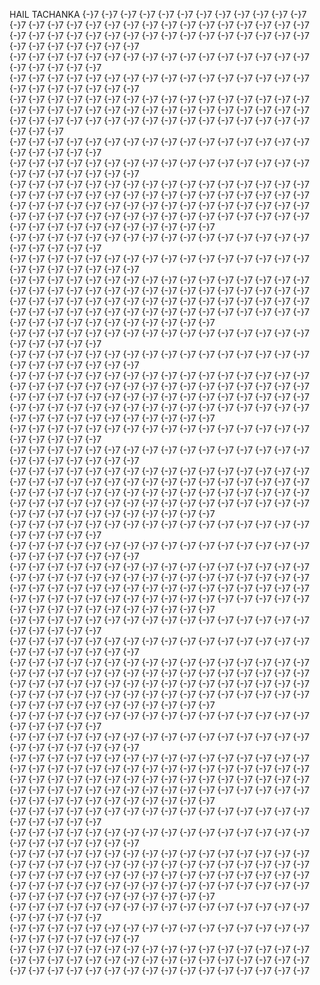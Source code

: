HAIL TACHANKA
{-}7	{-}7	{-}7	{-}7	{-}7	{-}7	{-}7	{-}7	{-}7	{-}7	{-}7	{-}7	{-}7	{-}7	{-}7	{-}7	{-}7	{-}7	{-}7	{-}7	{-}7	{-}7	{-}7	{-}7	{-}7	{-}7	{-}7	{-}7	{-}7	{-}7	{-}7	{-}7	{-}7	{-}7	{-}7	{-}7	{-}7	{-}7	{-}7	{-}7	{-}7	{-}7	{-}7	{-}7	{-}7	{-}7	{-}7	{-}7	{-}7	{-}7	{-}7	
{-}7	{-}7	{-}7	{-}7	{-}7	{-}7	{-}7	{-}7	{-}7	{-}7	{-}7	{-}7	{-}7	{-}7	{-}7	{-}7	{-}7	{-}7	{-}7	{-}7	{-}7	
{-}7	{-}7	{-}7	{-}7	{-}7	{-}7	{-}7	{-}7	{-}7	{-}7	{-}7	{-}7	{-}7	{-}7	{-}7	{-}7	{-}7	{-}7	{-}7	{-}7	{-}7	{-}7	{-}7	
{-}7	{-}7	{-}7	{-}7	{-}7	{-}7	{-}7	{-}7	{-}7	{-}7	{-}7	{-}7	{-}7	{-}7	{-}7	{-}7	{-}7	{-}7	{-}7	{-}7	{-}7	{-}7	{-}7	{-}7	{-}7	{-}7	{-}7	{-}7	{-}7	{-}7	{-}7	{-}7	{-}7	{-}7	{-}7	{-}7	{-}7	{-}7	{-}7	{-}7	{-}7	{-}7	{-}7	{-}7	{-}7	{-}7	{-}7	{-}7	{-}7	{-}7	{-}7	
{-}7	{-}7	{-}7	{-}7	{-}7	{-}7	{-}7	{-}7	{-}7	{-}7	{-}7	{-}7	{-}7	{-}7	{-}7	{-}7	{-}7	{-}7	{-}7	{-}7	{-}7	
{-}7	{-}7	{-}7	{-}7	{-}7	{-}7	{-}7	{-}7	{-}7	{-}7	{-}7	{-}7	{-}7	{-}7	{-}7	{-}7	{-}7	{-}7	{-}7	{-}7	{-}7	{-}7	{-}7	
{-}7	{-}7	{-}7	{-}7	{-}7	{-}7	{-}7	{-}7	{-}7	{-}7	{-}7	{-}7	{-}7	{-}7	{-}7	{-}7	{-}7	{-}7	{-}7	{-}7	{-}7	{-}7	{-}7	{-}7	{-}7	{-}7	{-}7	{-}7	{-}7	{-}7	{-}7	{-}7	{-}7	{-}7	{-}7	{-}7	{-}7	{-}7	{-}7	{-}7	{-}7	{-}7	{-}7	{-}7	{-}7	{-}7	{-}7	{-}7	{-}7	{-}7	{-}7	{-}7	{-}7	{-}7	{-}7	{-}7	{-}7	{-}7	{-}7	{-}7	{-}7	{-}7	{-}7	{-}7	{-}7	{-}7	{-}7	{-}7	{-}7	{-}7	{-}7	{-}7	{-}7	{-}7	{-}7	
{-}7	{-}7	{-}7	{-}7	{-}7	{-}7	{-}7	{-}7	{-}7	{-}7	{-}7	{-}7	{-}7	{-}7	{-}7	{-}7	{-}7	{-}7	{-}7	{-}7	{-}7	
{-}7	{-}7	{-}7	{-}7	{-}7	{-}7	{-}7	{-}7	{-}7	{-}7	{-}7	{-}7	{-}7	{-}7	{-}7	{-}7	{-}7	{-}7	{-}7	{-}7	{-}7	{-}7	{-}7	
{-}7	{-}7	{-}7	{-}7	{-}7	{-}7	{-}7	{-}7	{-}7	{-}7	{-}7	{-}7	{-}7	{-}7	{-}7	{-}7	{-}7	{-}7	{-}7	{-}7	{-}7	{-}7	{-}7	{-}7	{-}7	{-}7	{-}7	{-}7	{-}7	{-}7	{-}7	{-}7	{-}7	{-}7	{-}7	{-}7	{-}7	{-}7	{-}7	{-}7	{-}7	{-}7	{-}7	{-}7	{-}7	{-}7	{-}7	{-}7	{-}7	{-}7	{-}7	{-}7	{-}7	{-}7	{-}7	{-}7	{-}7	{-}7	{-}7	{-}7	{-}7	{-}7	{-}7	{-}7	{-}7	{-}7	{-}7	{-}7	{-}7	{-}7	{-}7	{-}7	{-}7	{-}7	{-}7	
{-}7	{-}7	{-}7	{-}7	{-}7	{-}7	{-}7	{-}7	{-}7	{-}7	{-}7	{-}7	{-}7	{-}7	{-}7	{-}7	{-}7	{-}7	{-}7	{-}7	{-}7	
{-}7	{-}7	{-}7	{-}7	{-}7	{-}7	{-}7	{-}7	{-}7	{-}7	{-}7	{-}7	{-}7	{-}7	{-}7	{-}7	{-}7	{-}7	{-}7	{-}7	{-}7	{-}7	{-}7	
{-}7	{-}7	{-}7	{-}7	{-}7	{-}7	{-}7	{-}7	{-}7	{-}7	{-}7	{-}7	{-}7	{-}7	{-}7	{-}7	{-}7	{-}7	{-}7	{-}7	{-}7	{-}7	{-}7	{-}7	{-}7	{-}7	{-}7	{-}7	{-}7	{-}7	{-}7	{-}7	{-}7	{-}7	{-}7	{-}7	{-}7	{-}7	{-}7	{-}7	{-}7	{-}7	{-}7	{-}7	{-}7	{-}7	{-}7	{-}7	{-}7	{-}7	{-}7	{-}7	{-}7	{-}7	{-}7	{-}7	{-}7	{-}7	{-}7	{-}7	{-}7	{-}7	{-}7	{-}7	{-}7	{-}7	{-}7	{-}7	{-}7	{-}7	{-}7	{-}7	{-}7	{-}7	{-}7	
{-}7	{-}7	{-}7	{-}7	{-}7	{-}7	{-}7	{-}7	{-}7	{-}7	{-}7	{-}7	{-}7	{-}7	{-}7	{-}7	{-}7	{-}7	{-}7	{-}7	{-}7	
{-}7	{-}7	{-}7	{-}7	{-}7	{-}7	{-}7	{-}7	{-}7	{-}7	{-}7	{-}7	{-}7	{-}7	{-}7	{-}7	{-}7	{-}7	{-}7	{-}7	{-}7	{-}7	{-}7	
{-}7	{-}7	{-}7	{-}7	{-}7	{-}7	{-}7	{-}7	{-}7	{-}7	{-}7	{-}7	{-}7	{-}7	{-}7	{-}7	{-}7	{-}7	{-}7	{-}7	{-}7	{-}7	{-}7	{-}7	{-}7	{-}7	{-}7	{-}7	{-}7	{-}7	{-}7	{-}7	{-}7	{-}7	{-}7	{-}7	{-}7	{-}7	{-}7	{-}7	{-}7	{-}7	{-}7	{-}7	{-}7	{-}7	{-}7	{-}7	{-}7	{-}7	{-}7	{-}7	{-}7	{-}7	{-}7	{-}7	{-}7	{-}7	{-}7	{-}7	{-}7	{-}7	{-}7	{-}7	{-}7	{-}7	{-}7	{-}7	{-}7	{-}7	{-}7	{-}7	{-}7	{-}7	{-}7	
{-}7	{-}7	{-}7	{-}7	{-}7	{-}7	{-}7	{-}7	{-}7	{-}7	{-}7	{-}7	{-}7	{-}7	{-}7	{-}7	{-}7	{-}7	{-}7	{-}7	{-}7	
{-}7	{-}7	{-}7	{-}7	{-}7	{-}7	{-}7	{-}7	{-}7	{-}7	{-}7	{-}7	{-}7	{-}7	{-}7	{-}7	{-}7	{-}7	{-}7	{-}7	{-}7	{-}7	{-}7	
{-}7	{-}7	{-}7	{-}7	{-}7	{-}7	{-}7	{-}7	{-}7	{-}7	{-}7	{-}7	{-}7	{-}7	{-}7	{-}7	{-}7	{-}7	{-}7	{-}7	{-}7	{-}7	{-}7	{-}7	{-}7	{-}7	{-}7	{-}7	{-}7	{-}7	{-}7	{-}7	{-}7	{-}7	{-}7	{-}7	{-}7	{-}7	{-}7	{-}7	{-}7	{-}7	{-}7	{-}7	{-}7	{-}7	{-}7	{-}7	{-}7	{-}7	{-}7	{-}7	{-}7	{-}7	{-}7	{-}7	{-}7	{-}7	{-}7	{-}7	{-}7	{-}7	{-}7	{-}7	{-}7	{-}7	{-}7	{-}7	{-}7	{-}7	{-}7	{-}7	{-}7	{-}7	{-}7	
{-}7	{-}7	{-}7	{-}7	{-}7	{-}7	{-}7	{-}7	{-}7	{-}7	{-}7	{-}7	{-}7	{-}7	{-}7	{-}7	{-}7	{-}7	{-}7	{-}7	{-}7	
{-}7	{-}7	{-}7	{-}7	{-}7	{-}7	{-}7	{-}7	{-}7	{-}7	{-}7	{-}7	{-}7	{-}7	{-}7	{-}7	{-}7	{-}7	{-}7	{-}7	{-}7	{-}7	{-}7	
{-}7	{-}7	{-}7	{-}7	{-}7	{-}7	{-}7	{-}7	{-}7	{-}7	{-}7	{-}7	{-}7	{-}7	{-}7	{-}7	{-}7	{-}7	{-}7	{-}7	{-}7	{-}7	{-}7	{-}7	{-}7	{-}7	{-}7	{-}7	{-}7	{-}7	{-}7	{-}7	{-}7	{-}7	{-}7	{-}7	{-}7	{-}7	{-}7	{-}7	{-}7	{-}7	{-}7	{-}7	{-}7	{-}7	{-}7	{-}7	{-}7	{-}7	{-}7	{-}7	{-}7	{-}7	{-}7	{-}7	{-}7	{-}7	{-}7	{-}7	{-}7	{-}7	{-}7	{-}7	{-}7	{-}7	{-}7	{-}7	{-}7	{-}7	{-}7	{-}7	{-}7	{-}7	{-}7	
{-}7	{-}7	{-}7	{-}7	{-}7	{-}7	{-}7	{-}7	{-}7	{-}7	{-}7	{-}7	{-}7	{-}7	{-}7	{-}7	{-}7	{-}7	{-}7	{-}7	{-}7	
{-}7	{-}7	{-}7	{-}7	{-}7	{-}7	{-}7	{-}7	{-}7	{-}7	{-}7	{-}7	{-}7	{-}7	{-}7	{-}7	{-}7	{-}7	{-}7	{-}7	{-}7	{-}7	{-}7	
{-}7	{-}7	{-}7	{-}7	{-}7	{-}7	{-}7	{-}7	{-}7	{-}7	{-}7	{-}7	{-}7	{-}7	{-}7	{-}7	{-}7	{-}7	{-}7	{-}7	{-}7	{-}7	{-}7	{-}7	{-}7	{-}7	{-}7	{-}7	{-}7	{-}7	{-}7	{-}7	{-}7	{-}7	{-}7	{-}7	{-}7	{-}7	{-}7	{-}7	{-}7	{-}7	{-}7	{-}7	{-}7	{-}7	{-}7	{-}7	{-}7	{-}7	{-}7	{-}7	{-}7	{-}7	{-}7	{-}7	{-}7	{-}7	{-}7	{-}7	{-}7	{-}7	{-}7	{-}7	{-}7	{-}7	{-}7	{-}7	{-}7	{-}7	{-}7	{-}7	{-}7	{-}7	{-}7	
{-}7	{-}7	{-}7	{-}7	{-}7	{-}7	{-}7	{-}7	{-}7	{-}7	{-}7	{-}7	{-}7	{-}7	{-}7	{-}7	{-}7	{-}7	{-}7	{-}7	{-}7	
{-}7	{-}7	{-}7	{-}7	{-}7	{-}7	{-}7	{-}7	{-}7	{-}7	{-}7	{-}7	{-}7	{-}7	{-}7	{-}7	{-}7	{-}7	{-}7	{-}7	{-}7	{-}7	{-}7	
{-}7	{-}7	{-}7	{-}7	{-}7	{-}7	{-}7	{-}7	{-}7	{-}7	{-}7	{-}7	{-}7	{-}7	{-}7	{-}7	{-}7	{-}7	{-}7	{-}7	{-}7	{-}7	{-}7	{-}7	{-}7	{-}7	{-}7	{-}7	{-}7	{-}7	{-}7	{-}7	{-}7	{-}7	{-}7	{-}7	{-}7	{-}7	{-}7	{-}7	{-}7	{-}7	{-}7	{-}7	{-}7	{-}7	{-}7	{-}7	{-}7	{-}7	{-}7	{-}7	{-}7	{-}7	{-}7	{-}7	{-}7	{-}7	{-}7	{-}7	{-}7	{-}7	{-}7	{-}7	{-}7	{-}7	{-}7	{-}7	{-}7	{-}7	{-}7	{-}7	{-}7	{-}7	{-}7	
{-}7	{-}7	{-}7	{-}7	{-}7	{-}7	{-}7	{-}7	{-}7	{-}7	{-}7	{-}7	{-}7	{-}7	{-}7	{-}7	{-}7	{-}7	{-}7	{-}7	{-}7	
{-}7	{-}7	{-}7	{-}7	{-}7	{-}7	{-}7	{-}7	{-}7	{-}7	{-}7	{-}7	{-}7	{-}7	{-}7	{-}7	{-}7	{-}7	{-}7	{-}7	{-}7	{-}7	{-}7	
{-}7	{-}7	{-}7	{-}7	{-}7	{-}7	{-}7	{-}7	{-}7	{-}7	{-}7	{-}7	{-}7	{-}7	{-}7	{-}7	{-}7	{-}7	{-}7	{-}7	{-}7	{-}7	{-}7	{-}7	{-}7	{-}7	{-}7	{-}7	{-}7	{-}7	{-}7	{-}7	{-}7	{-}7	{-}7	{-}7	{-}7	{-}7	{-}7	{-}7	{-}7	{-}7	{-}7	{-}7	{-}7	{-}7	{-}7	{-}7	